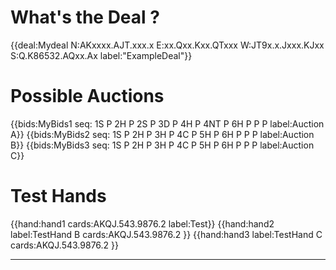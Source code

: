# What's the  Deal ?
{{deal:Mydeal N:AKxxxx.AJT.xxx.x E:xx.Qxx.Kxx.QTxxx W:JT9x.x.Jxxx.KJxx S:Q.K86532.AQxx.Ax label:"ExampleDeal"}}

# Possible Auctions

{{bids:MyBids1 seq: 1S P 2H P 2S P 3D P 4H P 4NT P 6H P P P label:Auction A}}
{{bids:MyBids2 seq: 1S P 2H P 3H P 4C P 5H P 6H P P P label:Auction B}}
{{bids:MyBids3 seq: 1S P 2H P 3H P 4C P 5H P 6H P P P label:Auction C}}

# Test Hands
{{hand:hand1 cards:AKQJ.543.9876.2 label:Test}}
{{hand:hand2 label:TestHand B cards:AKQJ.543.9876.2 }}
{{hand:hand3 label:TestHand C cards:AKQJ.543.9876.2 }}

---